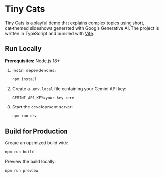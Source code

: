 # Tiny Cats

Tiny Cats is a playful demo that explains complex topics using short,
cat‑themed slideshows generated with Google Generative AI. The project is
written in TypeScript and bundled with [Vite](https://vitejs.dev/).

## Run Locally

**Prerequisites:** Node.js 18+

1. Install dependencies:
   ```bash
   npm install
   ```
2. Create a `.env.local` file containing your Gemini API key:
   ```env
   GEMINI_API_KEY=your-key-here
   ```
3. Start the development server:
   ```bash
   npm run dev
   ```

## Build for Production

Create an optimized build with:

```bash
npm run build
```

Preview the build locally:

```bash
npm run preview
```
